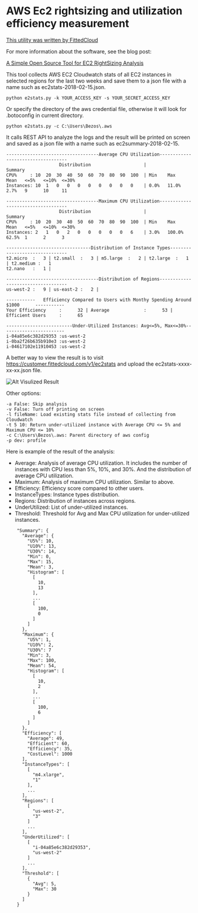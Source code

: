 # AWS Ec2 rightsizing and utilization efficiency measurement

[This utility was written by FittedCloud](https://www.fittedcloud.com)

For more information about the software, see the blog post:

[A Simple Open Source Tool for EC2 RightSizing Analysis](https://www.fittedcloud.com/blog/simple-open-source-tool-ec2-rightsizing-analysis/)

This tool collects AWS EC2 Cloudwatch stats of all EC2 instances in selected regions for the last two weeks and save them to a json file with a name such as ec2stats-2018-02-15.json.

    python e2stats.py -k YOUR_ACCESS_KEY -s YOUR_SECRET_ACCESS_KEY
    
Or specify the directory of the aws credential file, otherwise it will look for .botoconfig in current directory.

    python e2stats.py -c C:\Users\Bezos\.aws

It calls REST API to analyze the logs and the result will be printed on screen and saved as a json file with a name such as ec2summary-2018-02-15.

```
-----------------------------------Average CPU Utilization-----------------------------------
                    Distribution                    |                Summary
CPU%     : 10  20  30  40  50  60  70  80  90  100  | Min    Max    Mean   <=5%   <=10%  <=30%
Instances: 10  1   0   0   0   0   0   0   0   0    | 0.0%   11.0%  2.7%   9      10     11

-----------------------------------Maximum CPU Utilization-----------------------------------
                    Distribution                    |                Summary
CPU%     : 10  20  30  40  50  60  70  80  90  100  | Min    Max    Mean   <=5%   <=10%  <=30%
Instances: 2   1   0   2   0   0   0   0   0   6    | 3.0%   100.0% 62.5%  1      2      3

--------------------------------Distribution of Instance Types-------------------------------
t2.micro  :   3 | t2.small  :   3 | m5.large  :   2 | t2.large  :   1 | t2.medium :   1
t2.nano   :   1 |

-----------------------------------Distribution of Regions-----------------------------------
us-west-2 :   9 | us-east-2 :   2 |

-----------   Efficiency Compared to Users with Monthy Spending Around $1000      -----------
Your Efficiency     :      32 | Average             :      53 | Efficient Users     :      65

-------------------------Under-Utilized Instances: Avg<=5%, Max<=30%------------------------
i-04a85e6c382d29353 :us-west-2
i-0ba2f26b635b910e3 :us-west-2
i-04617102e11910453 :us-west-2
```

A better way to view the result is to visit https://customer.fittedcloud.com/v1/ec2stats and upload the ec2stats-xxxx-xx-xx.json file.

![Alt Visulized Result](images/ec2stats.png)

Other options:

    -a False: Skip analysis
    -v False: Turn off printing on screen
    -l fileName: Load existing stats file instead of collecting from Cloudwatch
    -t 5 10: Return under-utilized instance with Average CPU <= 5% and Maximum CPU <= 10%
    -c C:\Users\Bezos\.aws: Parent directory of aws config
    -p dev: profile

Here is example of the result of the analysis:

* Average: Analysis of average CPU utilization. It includes the number of instances with CPU less than 5%, 10%, and 30%. And the distribution of average CPU utilization.
* Maximum: Analysis of maximum CPU utilization. Similar to above.
* Efficiency: Efficiency score compared to other users.
* InstanceTypes: Instance types distribution.
* Regions: Distribution of instances across regions.
* UnderUtilized: List of under-utilized instances.
* Threshold: Threshold for Avg and Max CPU utilization for under-utilized instances.

```
    "Summary": {  
      "Average": {  
        "U5%": 10,   
        "U10%": 13,   
        "U30%": 14,  
        "Min": 0,   
        "Max": 15,   
        "Mean": 3,
        "Histogram": [  
          [  
            10,   
            13  
          ],   
          ...  
          [  
            100,   
            0  
          ]  
        ]  
      },   
      "Maximum": {  
        "U5%": 1,   
        "U10%": 2,   
        "U30%": 7  
        "Min": 3,   
        "Max": 100,   
        "Mean": 54,
        "Histogram": [  
          [  
            10,   
            2  
          ],   
          ...  
          [  
            100,   
            6  
          ]  
        ]  
      },   
      "Efficiency": [
        "Average": 49,
        "Efficient": 60,
        "Efficiency": 35,
        "CostLevel": 1000
      ],  
      "InstanceTypes": [  
        [  
          "m4.xlarge",   
          "1"  
        ],   
        ...  
      ],
      "Regions": [
        [
          "us-west-2",
          "3"
        ]
        ...
      ],
      "UnderUtilized": [
        [
          "i-04a85e6c382d29353",
          "us-west-2"
        ]
        ...
      ],
      "Threshold": [
        {
          "Avg": 5,
          "Max": 30
        }
      ]
    }  
```
